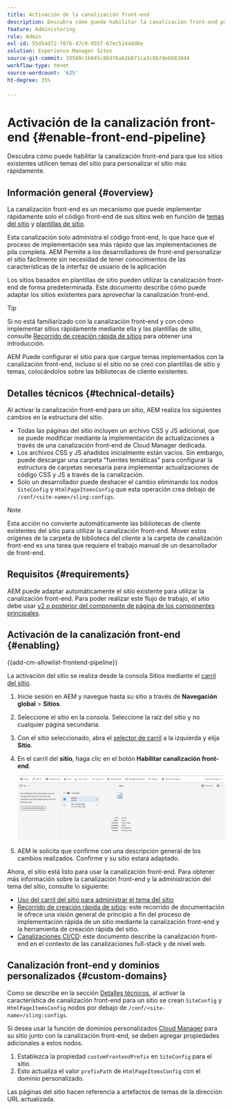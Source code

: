 ```yaml
---
title: Activación de la canalización front-end
description: Descubra cómo puede habilitar la canalización front-end para que los sitios existentes utilicen temas del sitio para personalizar el sitio más rápidamente.
feature: Administering
role: Admin
exl-id: 55d54d72-f87b-47c9-955f-67ec5244dd6e
solution: Experience Manager Sites
source-git-commit: 10580c1b045c86d76ab2b871ca3c0b7de6683044
workflow-type: tm+mt
source-wordcount: '625'
ht-degree: 35%

---
```


# Activación de la canalización front-end {#enable-front-end-pipeline}

Descubra cómo puede habilitar la canalización front-end para que los sitios existentes utilicen temas del sitio para personalizar el sitio más rápidamente.

## Información general {#overview}

La canalización front-end es un mecanismo que puede implementar rápidamente solo el código front-end de sus sitios web en función de [temas del sitio](site-themes.md) y [plantillas de sitio](site-templates.md).

Esta canalización solo administra el código front-end, lo que hace que el proceso de implementación sea más rápido que las implementaciones de pila completa. AEM Permite a los desarrolladores de front-end personalizar el sitio fácilmente sin necesidad de tener conocimientos de las características de la interfaz de usuario de la aplicación

Los sitios basados en plantillas de sitio pueden utilizar la canalización front-end de forma predeterminada. Este documento describe cómo puede adaptar los sitios existentes para aprovechar la canalización front-end.

>[!TIP]
>
>Si no está familiarizado con la canalización front-end y con cómo implementar sitios rápidamente mediante ella y las plantillas de sitio, consulte [Recorrido de creación rápida de sitios](/help/journey-sites/quick-site/overview.md) para obtener una introducción.

AEM Puede configurar el sitio para que cargue temas implementados con la canalización front-end, incluso si el sitio no se creó con plantillas de sitio y temas, colocándolos sobre las bibliotecas de cliente existentes.

## Detalles técnicos {#technical-details}

Al activar la canalización front-end para un sitio, AEM realiza los siguientes cambios en la estructura del sitio.

* Todas las páginas del sitio incluyen un archivo CSS y JS adicional, que se puede modificar mediante la implementación de actualizaciones a través de una canalización front-end de Cloud Manager dedicada.
* Los archivos CSS y JS añadidos inicialmente están vacíos. Sin embargo, puede descargar una carpeta &quot;fuentes temáticas&quot; para configurar la estructura de carpetas necesaria para implementar actualizaciones de código CSS y JS a través de la canalización.
* Solo un desarrollador puede deshacer el cambio eliminando los nodos `SiteConfig` y `HtmlPageItemsConfig` que esta operación crea debajo de `/conf/<site-name>/sling:configs`.

>[!NOTE]
>
>Esta acción no convierte automáticamente las bibliotecas de cliente existentes del sitio para utilizar la canalización front-end. Mover estos orígenes de la carpeta de biblioteca del cliente a la carpeta de canalización front-end es una tarea que requiere el trabajo manual de un desarrollador de front-end.

## Requisitos  {#requirements}

AEM puede adaptar automáticamente el sitio existente para utilizar la canalización front-end. Para poder realizar este flujo de trabajo, el sitio debe usar [v2 o posterior del componente de página de los componentes principales](https://experienceleague.adobe.com/en/docs/experience-manager-core-components/using/wcm-components/page).

## Activación de la canalización front-end {#enabling}

{{add-cm-allowlist-frontend-pipeline}}

La activación del sitio se realiza desde la consola Sitios mediante el [carril del sitio](site-rail.md).

1. Inicie sesión en AEM y navegue hasta su sitio a través de **Navegación global** > **Sitios**.
1. Seleccione el sitio en la consola. Seleccione la raíz del sitio y no cualquier página secundaria.
1. Con el sitio seleccionado, abra el [selector de carril](/help/sites-cloud/authoring/basic-handling.md#rail-selector) a la izquierda y elija **Sitio**.
1. En el carril del **sitio**, haga clic en el botón **Habilitar canalización front-end**.

   ![Habilitación de la canalización front-end](/help/sites-cloud/administering/assets/enable-front-end-pipeline.png)

1. AEM le solicita que confirme con una descripción general de los cambios realizados. Confirme y su sitio estará adaptado.

Ahora, el sitio está listo para usar la canalización front-end. Para obtener más información sobre la canalización front-end y la administración del tema del sitio, consulte lo siguiente:

* [Uso del carril del sitio para administrar el tema del sitio](site-rail.md)
* [Recorrido de creación rápida de sitios](/help/journey-sites/quick-site/overview.md): este recorrido de documentación le ofrece una visión general de principio a fin del proceso de implementación rápida de un sitio mediante la canalización front-end y la herramienta de creación rápida del sitio.
* [Canalizaciones CI/CD](/help/implementing/cloud-manager/configuring-pipelines/introduction-ci-cd-pipelines.md#front-end): este documento describe la canalización front-end en el contexto de las canalizaciones full-stack y de nivel web.

## Canalización front-end y dominios personalizados {#custom-domains}

Como se describe en la sección [Detalles técnicos](#technical-details), al activar la característica de canalización front-end para un sitio se crean `SiteConfig` y `HtmlPageItemsConfig` nodos por debajo de `/conf/<site-name>/sling:configs`.

Si desea usar la función de dominios personalizados [Cloud Manager](/help/implementing/cloud-manager/custom-domain-names/introduction.md) para su sitio junto con la canalización front-end, se deben agregar propiedades adicionales a estos nodos.

1. Establezca la propiedad `customFrontendPrefix` en `SiteConfig` para el sitio.
1. Esto actualiza el valor `prefixPath` de `HtmlPageItemsConfig` con el dominio personalizado.

Las páginas del sitio hacen referencia a artefactos de temas de la dirección URL actualizada.
